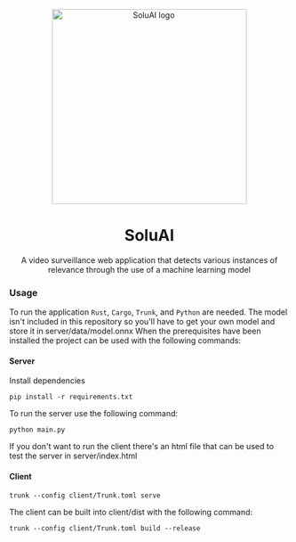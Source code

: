 <div align="center">
  <a href="https://github.com/HeyListenNavi/soluai">
    <img src="https://github.com/user-attachments/assets/2da400d5-a016-48da-aa26-4e97cebdc2ae" alt="SoluAI logo" width="350" height="350">
  </a>


<h1>SoluAI</h1>
<p>A video surveillance web application that detects various instances of relevance through the use of a machine learning model</p>
</div>

### Usage
To run the application `Rust`, `Cargo`, `Trunk`, and `Python` are needed. The model isn't included in this repository so you'll have to get your own model and store it in server/data/model.onnx
When the prerequisites have been installed the project can be used with the following commands:

#### Server
Install dependencies
```
pip install -r requirements.txt
```
To run the server use the following command:
```
python main.py
```
If you don't want to run the client there's an html file that can be used to test the server in server/index.html

####  Client
```
trunk --config client/Trunk.toml serve
```
The client can be built into client/dist with the following command:
```
trunk --config client/Trunk.toml build --release
```
